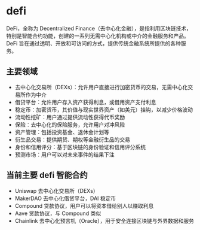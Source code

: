 # defi

DeFi，全称为 Decentralized Finance（去中心化金融），是指利用区块链技术，特别是智能合约功能，创建的一系列无需中心化机构或中介的金融服务和产品。DeFi 旨在通过透明、开放和可访问的方式，提供传统金融系统所提供的各种服务。

## 主要领域

- 去中心化交易所（DEXs）：允许用户直接进行加密货币的交易，无需中心化交易所作为中介
- 借贷平台：允许用户存入资产获得利息，或借用资产支付利息
- 稳定币：加密货币，其价值与现实世界资产（如美元）挂钩，以减少价格波动
- 流动性挖矿：用户通过提供流动性获得代币奖励
- 保险：去中心化的保险服务，允许用户对冲风险
- 资产管理：包括投资基金、退休金计划等
- 衍生品交易：提供期货、期权等金融衍生品的交易
- 身份和信用评分：基于区块链的身份验证和信用评分系统
- 预测市场：用户可以对未来事件的结果下注

## 当前主要 defi 智能合约

- Uniswap 去中心化交易所（DEXs）
- MakerDAO 去中心化借贷平台，DAI 稳定币
- Compound 贷款协议，用户可以将资本借给别人以赚取利息
- Aave 贷款协议，与 Compound 类似
- Chainlink 去中心化预言机（Oracle），用于安全连接区块链与外界数据和服务
